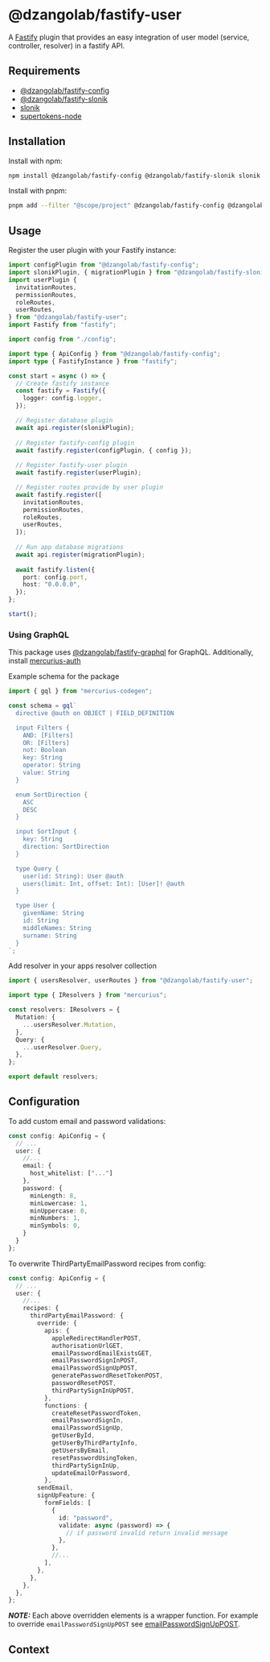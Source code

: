 # @dzangolab/fastify-user

A [Fastify](https://github.com/fastify/fastify) plugin that provides an easy integration of user model (service, controller, resolver) in a fastify API.

## Requirements

* [@dzangolab/fastify-config](../config/)
* [@dzangolab/fastify-slonik](../slonik/)
* [slonik](https://github.com/spa5k/fastify-slonik)
* [supertokens-node](https://github.com/supertokens/supertokens-node)

## Installation

Install with npm:

```bash
npm install @dzangolab/fastify-config @dzangolab/fastify-slonik slonik @dzangolab/fastify-user
```

Install with pnpm:

```bash
pnpm add --filter "@scope/project" @dzangolab/fastify-config @dzangolab/fastify-slonik slonik @dzangolab/fastify-user
```

## Usage

Register the user plugin with your Fastify instance:

```typescript
import configPlugin from "@dzangolab/fastify-config";
import slonikPlugin, { migrationPlugin } from "@dzangolab/fastify-slonik";
import userPlugin {
  invitationRoutes,
  permissionRoutes,
  roleRoutes,
  userRoutes,
} from "@dzangolab/fastify-user";
import Fastify from "fastify";

import config from "./config";

import type { ApiConfig } from "@dzangolab/fastify-config";
import type { FastifyInstance } from "fastify";

const start = async () => {
  // Create fastify instance
  const fastify = Fastify({
    logger: config.logger,
  });

  // Register database plugin
  await api.register(slonikPlugin);
  
  // Register fastify-config plugin
  await fastify.register(configPlugin, { config });
  
  // Register fastify-user plugin
  await fastify.register(userPlugin);

  // Register routes provide by user plugin
  await fastify.register([
    invitationRoutes,
    permissionRoutes,
    roleRoutes,
    userRoutes,
  ]);
  
  // Run app database migrations
  await api.register(migrationPlugin);
  
  await fastify.listen({
    port: config.port,
    host: "0.0.0.0",
  });
};

start();
```

### Using GraphQL

This package uses [@dzangolab/fastify-graphql](../graphql/) for GraphQL. Additionally, install [mercurius-auth](https://github.com/mercurius-js/auth)

Example schema for the package

```typescript
import { gql } from "mercurius-codegen";

const schema = gql`
  directive @auth on OBJECT | FIELD_DEFINITION

  input Filters {
    AND: [Filters]
    OR: [Filters]
    not: Boolean
    key: String
    operator: String
    value: String
  }

  enum SortDirection {
    ASC
    DESC
  }

  input SortInput {
    key: String
    direction: SortDirection
  }

  type Query {
    user(id: String): User @auth
    users(limit: Int, offset: Int): [User]! @auth
  }

  type User {
    givenName: String
    id: String
    middleNames: String
    surname: String
  }
`;

```

Add resolver in your apps resolver collection

```typescript
import { usersResolver, userRoutes } from "@dzangolab/fastify-user";

import type { IResolvers } from "mercurius";

const resolvers: IResolvers = {
  Mutation: {
    ...usersResolver.Mutation,
  },
  Query: {
    ...userResolver.Query,
  },
};

export default resolvers;
```

## Configuration
To add custom email and password validations:
```typescript
const config: ApiConfig = {
  // ...
  user: {
    //...
    email: {
      host_whitelist: ["..."]
    },
    password: {
      minLength: 8,
      minLowercase: 1,
      minUppercase: 0,
      minNumbers: 1,
      minSymbols: 0,
    }
  }
};
```

To overwrite ThirdPartyEmailPassword recipes from config:
```typescript
const config: ApiConfig = {
  // ...
  user: {
    //...
    recipes: {
      thirdPartyEmailPassword: {
        override: {
          apis: {
            appleRedirectHandlerPOST,
            authorisationUrlGET,
            emailPasswordEmailExistsGET,
            emailPasswordSignInPOST,
            emailPasswordSignUpPOST,
            generatePasswordResetTokenPOST,
            passwordResetPOST,
            thirdPartySignInUpPOST,
          },
          functions: {
            createResetPasswordToken,
            emailPasswordSignIn,
            emailPasswordSignUp,
            getUserById,
            getUserByThirdPartyInfo,
            getUsersByEmail,
            resetPasswordUsingToken,
            thirdPartySignInUp,
            updateEmailOrPassword,
          },
        sendEmail,
        signUpFeature: {
          formFields: [
            {
              id: "password",
              validate: async (password) => {
                // if password invalid return invalid message
              },
            },
            //...
          ],
        },
      },
    },
  },
};
```
**_NOTE:_** Each above overridden elements is a wrapper function. For example to override `emailPasswordSignUpPOST` see [emailPasswordSignUpPOST](src/supertokens/recipes/config/third-party-email-password/emailPasswordSignUpPost.ts).

## Context
